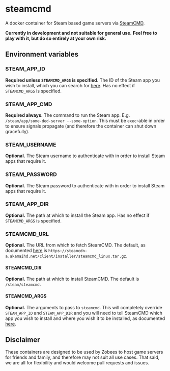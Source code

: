 # steamcmd

A docker container for Steam based game servers via [SteamCMD](https://developer.valvesoftware.com/wiki/SteamCMD).

**Currently in development and not suitable for general use.**
**Feel free to play with it, but do so entirely at your own risk.**

## Environment variables

### STEAM_APP_ID

**Required unless `STEAMCMD_ARGS` is specified.**  The ID of the Steam app you wish to install, which you can search for [here](http://steamdb.info).  Has no effect if `STEAMCMD_ARGS` is specified.

### STEAM_APP_CMD

**Required always.**  The command to run the Steam app.  E.g. `/steam/app/some-ded-server --some-option`.  This must be `exec`-able in order to ensure signals propagate (and therefore the container can shut down gracefully).

### STEAM_USERNAME

**Optional.**  The Steam username to authenticate with in order to install Steam apps that require it.

### STEAM_PASSWORD

**Optional.**  The Steam password to authenticate with in order to install Steam apps that require it.

### STEAM_APP_DIR

**Optional.**  The path at which to install the Steam app.  Has no effect if `STEAMCMD_ARGS` is specified.

### STEAMCMD_URL

**Optional.**  The URL from which to fetch SteamCMD.  The default, as documented [here](https://developer.valvesoftware.com/wiki/SteamCMD#Linux) is `https://steamcdn-a.akamaihd.net/client/installer/steamcmd_linux.tar.gz`.

#### STEAMCMD_DIR

**Optional.**  The path at which to install SteamCMD.  The default is `/steam/steamcmd`.

#### STEAMCMD_ARGS

**Optional.**  The arguments to pass to `steamcmd`.  This will completely override `STEAM_APP_ID` and `STEAM_APP_DIR` and you will need to tell SteamCMD which app you wish to install and where you wish it to be installed, as documented [here](https://developer.valvesoftware.com/wiki/SteamCMD#Downloading_an_app).

## Disclaimer

These containers are designed to be used by Zobees to host game servers for friends and family, and therefore may not suit all use cases.  That said, we are all for flexibility and would welcome pull requests and issues.
